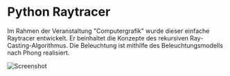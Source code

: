 # Python Raytracer

Im Rahmen der Veranstaltung "Computergrafik" wurde dieser einfache Raytracer entwickelt.
Er beinhaltet die Konzepte des rekursiven Ray-Casting-Algorithmus. Die Beleuchtung ist mithilfe des Beleuchtungsmodells nach Phong realisiert.

![Screenshot](https://raw.github.com/eyesfocus/mi-hsrm-cg/master/blatt02/out_image.png)
